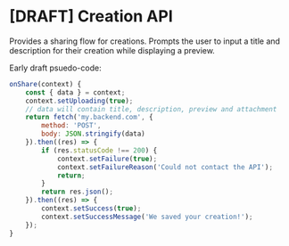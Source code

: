 # [DRAFT] Creation API

Provides a sharing flow for creations. Prompts the user to input a title and description for their creation while displaying a preview.

Early draft psuedo-code:

```js
onShare(context) {
    const { data } = context;
    context.setUploading(true);
    // data will contain title, description, preview and attachment
    return fetch('my.backend.com', {
        method: 'POST',
        body: JSON.stringify(data)
    }).then((res) => {
        if (res.statusCode !== 200) {
            context.setFailure(true);
            context.setFailureReason('Could not contact the API');
            return;
        }
        return res.json();
    }).then((res) => {
        context.setSuccess(true);
        context.setSuccessMessage('We saved your creation!');
    });
}

```